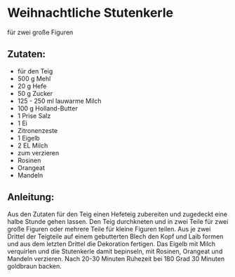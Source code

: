 Weihnachtliche Stutenkerle
===
für zwei große Figuren

Zutaten:
---
-   für den Teig
- 500 g Mehl
- 20 g Hefe
- 50 g Zucker
- 125 - 250 ml lauwarme Milch
- 100 g Holland-Butter
- 1 Prise Salz
- 1  Ei
-   Zitronenzeste
- 1  Eigelb
- 2 EL Milch
-   zum verzieren
-   Rosinen
-   Orangeat
-   Mandeln

Anleitung:
---
Aus den Zutaten für den Teig einen Hefeteig zubereiten und zugedeckt eine halbe Stunde gehen lassen.
Den Teig durchkneten und in zwei Teile für zwei große Figuren oder mehrere Teile für kleine Figuren teilen.
Aus je zwei Drittel der Teigteile auf einem gebutterten Blech den Kopf und Laib formen und aus dem letzten Drittel die Dekoration fertigen.
Das Eigelb mit Milch verquirlen und die Stutenkerle damit bepinseln, mit Rosinen, Orangeat und Mandeln verzieren.
Nach 20-30 Minuten Ruhezeit bei 180 Grad 30 Minuten goldbraun backen.